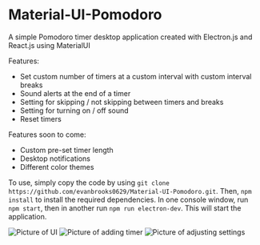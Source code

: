 # Material-UI-Pomodoro
A simple Pomodoro timer desktop application created with Electron.js and React.js using MaterialUI

Features:
  - Set custom number of timers at a custom interval with custom interval breaks
  - Sound alerts at the end of a timer
  - Setting for skipping / not skipping between timers and breaks
  - Setting for turning on / off sound
  - Reset timers

Features soon to come:
  - Custom pre-set timer length
  - Desktop notifications
  - Different color themes

To use, simply copy the code by using `git clone https://github.com/evanbrooks0629/Material-UI-Pomodoro.git`.
Then, `npm install` to install the required dependencies.
In one console window, run `npm start`, then in another run `npm run electron-dev`. This will start the application.

![Picture of UI](https://user-images.githubusercontent.com/60624108/145293983-ace85fe4-14f6-4986-ad77-6dba5fc83a50.png)
![Picture of adding timer](https://user-images.githubusercontent.com/60624108/145295499-b578e96c-3835-41a5-94a0-be310b8b2615.png)
![Picture of adjusting settings](https://user-images.githubusercontent.com/60624108/145296106-29aac7ba-692a-4c9f-ab6d-0912491258e4.png)
